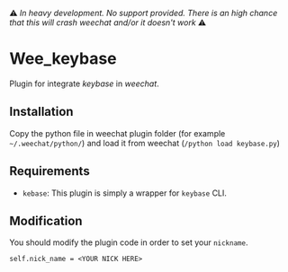 ⚠️ *_In heavy development. No support provided. There is an high chance that this will crash weechat and/or it doesn't work_* ⚠️

# Wee_keybase
Plugin for integrate _keybase_ in _weechat_.

## Installation
Copy the python file in weechat plugin folder (for example `~/.weechat/python/`) and load it from weechat (`/python load keybase.py`)

## Requirements
- `kebase`: This plugin is simply a wrapper for `keybase` CLI.

## Modification
You should modify the plugin code in order to set your `nickname`. 
```
self.nick_name = <YOUR NICK HERE>
```

